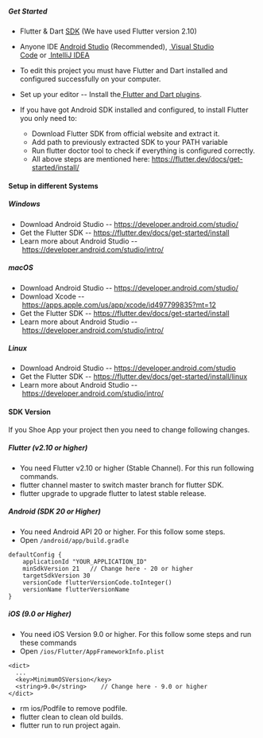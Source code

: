 ##### Get Started

-   Flutter & Dart [SDK](https://flutter.dev/docs/get-started/install) (We have used Flutter version 2.10)
-   Anyone IDE [Android Studio](https://developer.android.com/studio) (Recommended), [ Visual Studio Code](https://code.visualstudio.com/) or [ IntelliJ IDEA](https://www.jetbrains.com/idea/)

-   To edit this project you must have Flutter and Dart installed and configured successfully on your computer.
-   Set up your editor -- Install the[ Flutter and Dart plugins](https://flutter.dev/docs/get-started/editor?tab=androidstudio).
-   If you have got Android SDK installed and configured, to install Flutter you only need to:
    -   Download Flutter SDK from official website and extract it.
    -   Add path to previously extracted SDK to your PATH variable
    -   Run flutter doctor tool to check if everything is configured correctly.
    -   All above steps are mentioned here: <https://flutter.dev/docs/get-started/install/>

#### Setup in different Systems

##### Windows

-   Download Android Studio -- <https://developer.android.com/studio/>
-   Get the Flutter SDK -- <https://flutter.dev/docs/get-started/install>
-   Learn more about Android Studio -- <https://developer.android.com/studio/intro/>

##### macOS

-   Download Android Studio -- <https://developer.android.com/studio/>
-   Download Xcode -- <https://apps.apple.com/us/app/xcode/id497799835?mt=12>
-   Get the Flutter SDK -- <https://flutter.dev/docs/get-started/install>
-   Learn more about Android Studio -- <https://developer.android.com/studio/intro/>

##### Linux

-   Download Android Studio -- <https://developer.android.com/studio>
-   Get the Flutter SDK -- <https://flutter.dev/docs/get-started/install/linux>
-   Learn more about Android Studio -- <https://developer.android.com/studio/intro/>

#### SDK Version

If you Shoe App your project then you need to change following changes.

##### Flutter (v2.10 or higher)

-   You need Flutter v2.10 or higher (Stable Channel). For this run following commands.
-   flutter channel master to switch master branch for flutter SDK.
-   flutter upgrade to upgrade flutter to latest stable release.

##### Android (SDK 20 or Higher)

-   You need Android API 20 or higher. For this follow some steps.
-   Open `/android/app/build.gradle`

```
defaultConfig {
    applicationId "YOUR_APPLICATION_ID"
    minSdkVersion 21   // Change here - 20 or higher
    targetSdkVersion 30
    versionCode flutterVersionCode.toInteger()
    versionName flutterVersionName
}
```

##### iOS (9.0 or Higher)

-   You need iOS Version 9.0 or higher. For this follow some steps and run these commands
-   Open `/ios/Flutter/AppFrameworkInfo.plist`

```
<dict>
  ...
  <key>MinimumOSVersion</key>
  <string>9.0</string>    // Change here - 9.0 or higher
</dict>
```

-   rm ios/Podfile to remove podfile.
-   flutter clean to clean old builds.
-   flutter run to run project again.